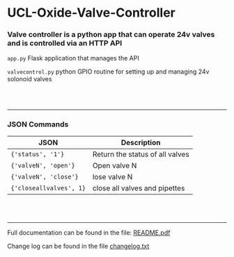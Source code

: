 # UCL-Oxide-Valve-Controller

### Valve controller is a python app that can operate 24v valves and is controlled via an HTTP API


`app.py`			    Flask application that manages the API 

`valvecontrol.py`		python GPIO routine for setting up and managing 24v solonoid valves

<br><br>

---
### JSON Commands

| JSON | Description |                                                                      
|---|---|
| `{'status', '1'}`      | Return the status of all valves                                                                            |
| `{'valveN', 'open'}`   | Open valve N |
| `{'valveN', 'close'}` | lose valve N |
| `{'closeallvalves', 1}`  | close all valves and pipettes |


<br><br>

---
Full documentation can be found in the file: [README.pdf](./README.pdf)

Change log can be found in the file [changelog.txt](./changelog.txt)